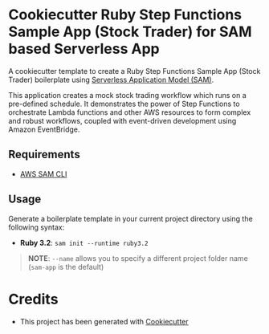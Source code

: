 # Cookiecutter Ruby Step Functions Sample App (Stock Trader) for SAM based Serverless App

A cookiecutter template to create a Ruby Step Functions Sample App (Stock Trader) boilerplate using [Serverless Application Model (SAM)](https://github.com/awslabs/serverless-application-model).

This application creates a mock stock trading workflow which runs on a pre-defined schedule. It demonstrates the power of Step Functions to orchestrate Lambda functions and other AWS resources to form complex and robust workflows, coupled with event-driven development using Amazon EventBridge.

## Requirements

* [AWS SAM CLI](https://github.com/awslabs/aws-sam-cli)

## Usage

Generate a boilerplate template in your current project directory using the following syntax:

* **Ruby 3.2**: `sam init --runtime ruby3.2`

> **NOTE**: ``--name`` allows you to specify a different project folder name (`sam-app` is the default)


# Credits

* This project has been generated with [Cookiecutter](https://github.com/audreyr/cookiecutter)
